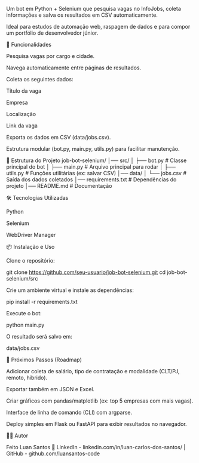 Um bot em Python + Selenium que pesquisa vagas no InfoJobs, coleta informações e salva os resultados em CSV automaticamente.

Ideal para estudos de automação web, raspagem de dados e para compor um portfólio de desenvolvedor júnior.


🚀 Funcionalidades

Pesquisa vagas por cargo e cidade.

Navega automaticamente entre páginas de resultados.

Coleta os seguintes dados:

Título da vaga

Empresa

Localização

Link da vaga

Exporta os dados em CSV (data/jobs.csv).

Estrutura modular (bot.py, main.py, utils.py) para facilitar manutenção.

📂 Estrutura do Projeto
job-bot-selenium/
│── src/
│   ├── bot.py        # Classe principal do bot
│   ├── main.py       # Arquivo principal para rodar
│   ├── utils.py      # Funções utilitárias (ex: salvar CSV)
│── data/
│   └── jobs.csv      # Saída dos dados coletados
│── requirements.txt  # Dependências do projeto
│── README.md         # Documentação


🛠️ Tecnologias Utilizadas

Python

Selenium

WebDriver Manager


📦 Instalação e Uso

Clone o repositório:

git clone https://github.com/seu-usuario/job-bot-selenium.git
cd job-bot-selenium/src


Crie um ambiente virtual e instale as dependências:

pip install -r requirements.txt


Execute o bot:

python main.py


O resultado será salvo em:

data/jobs.csv


🧩 Próximos Passos (Roadmap)

 Adicionar coleta de salário, tipo de contratação e modalidade (CLT/PJ, remoto, híbrido).

 Exportar também em JSON e Excel.

 Criar gráficos com pandas/matplotlib (ex: top 5 empresas com mais vagas).

 Interface de linha de comando (CLI) com argparse.

 Deploy simples em Flask ou FastAPI para exibir resultados no navegador.


👨‍💻 Autor

Feito Luan Santos
🔗 LinkedIn - linkedin.com/in/luan-carlos-dos-santos/
 | GitHub - github.com/luansantos-code